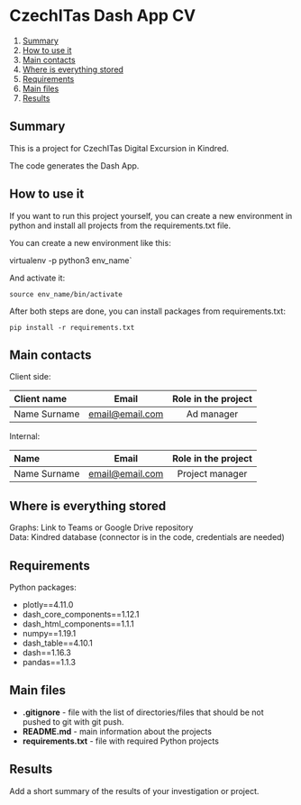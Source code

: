 # CzechITas Dash App CV

1. [Summary](#summary)
2. [How to use it](#how-to-use-it)
2. [Main contacts](#main-contacts)
3. [Where is everything stored](#where-is-everything-stored)
4. [Requirements](#requirements)
5. [Main files](#main-files)
6. [Results](#results)

## Summary

This is a project for CzechITas Digital Excursion in Kindred.

The code generates the Dash App.

## How to use it

If you want to run this project yourself, you can create a new environment in python and install all projects from the requirements.txt file.

You can create a new environment like this:

virtualenv -p python3 env_name`

And activate it:

`source env_name/bin/activate`

After both steps are done, you can install packages from requirements.txt:

`pip install -r requirements.txt`

## Main contacts

Client side:

| Client name | Email  | Role in the project |
| :--- | :---: | :---: |
| Name Surname | email@email.com | Ad manager |

Internal:

| Name | Email  | Role in the project |
| :--- | :---: | :---: |
| Name Surname | email@email.com | Project manager |

## Where is everything stored

Graphs: Link to Teams or Google Drive repository <br>
Data: Kindred database (connector is in the code, credentials are needed)

## Requirements

Python packages:
- plotly==4.11.0
- dash_core_components==1.12.1
- dash_html_components==1.1.1
- numpy==1.19.1
- dash_table==4.10.1
- dash==1.16.3
- pandas==1.1.3

## Main files

- **.gitignore** - file with the list of directories/files that should be not pushed to git with git push.
- **README.md** - main information about the projects
- **requirements.txt** - file with required Python projects

## Results

Add a short summary of the results of your investigation or project.
